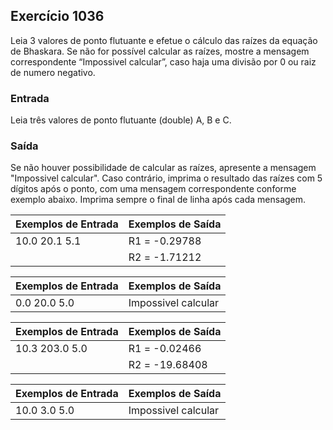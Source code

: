 ## Exercício 1036
                              
Leia 3 valores de ponto flutuante e efetue o cálculo das raízes da equação de Bhaskara. Se não for possível calcular as raízes, mostre a mensagem correspondente “Impossivel calcular”, caso haja uma divisão por 0 ou raiz de numero negativo.

### Entrada
Leia três valores de ponto flutuante (double) A, B e C.

### Saída
Se não houver possibilidade de calcular as raízes, apresente a mensagem "Impossivel calcular". Caso contrário, imprima o resultado das raízes com 5 dígitos após o ponto, com uma mensagem correspondente conforme exemplo abaixo. Imprima sempre o final de linha após cada mensagem.

| Exemplos de Entrada | Exemplos de Saída |
| --- | --- |
| 10.0 20.1 5.1 | R1 = -0.29788 |
|               | R2 = -1.71212 |


| Exemplos de Entrada | Exemplos de Saída |
| --- | --- |
| 0.0 20.0 5.0 | Impossivel calcular |

| Exemplos de Entrada | Exemplos de Saída |
| --- | --- |
| 10.3 203.0 5.0 | 	R1 = -0.02466 |
|  | R2 = -19.68408 |

| Exemplos de Entrada | Exemplos de Saída |
| --- | --- |
| 10.0 3.0 5.0 | Impossivel calcular |
